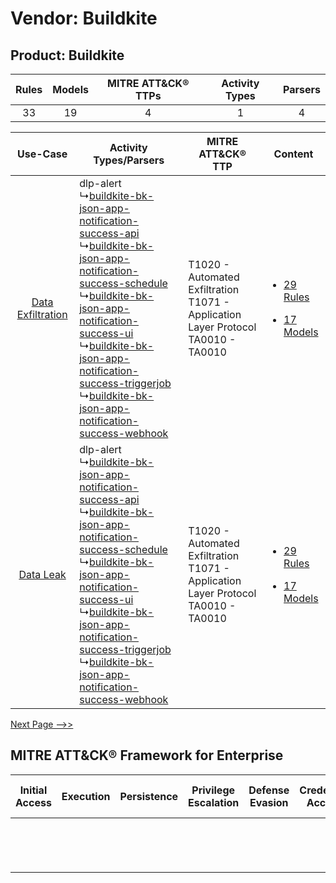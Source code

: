 Vendor: Buildkite
=================
Product: Buildkite
------------------
| Rules | Models | MITRE ATT&CK® TTPs | Activity Types | Parsers |
|:-----:|:------:|:------------------:|:--------------:|:-------:|
|  33   |   19   |         4          |       1        |    4    |

|    Use-Case    | Activity Types/Parsers    | MITRE ATT&CK® TTP    | Content    |
|:----:| ---- | ---- | ---- |
| [Data Exfiltration](../../../UseCases/uc_data_exfiltration.md) |  dlp-alert<br> ↳[buildkite-bk-json-app-notification-success-api](Ps/pC_buildkitebkjsonappnotificationsuccessapi.md)<br> ↳[buildkite-bk-json-app-notification-success-schedule](Ps/pC_buildkitebkjsonappnotificationsuccessschedule.md)<br> ↳[buildkite-bk-json-app-notification-success-ui](Ps/pC_buildkitebkjsonappnotificationsuccessui.md)<br> ↳[buildkite-bk-json-app-notification-success-triggerjob](Ps/pC_buildkitebkjsonappnotificationsuccesstriggerjob.md)<br> ↳[buildkite-bk-json-app-notification-success-webhook](Ps/pC_buildkitebkjsonappnotificationsuccesswebhook.md)<br> | T1020 - Automated Exfiltration<br>T1071 - Application Layer Protocol<br>TA0010 - TA0010<br> | [<ul><li>29 Rules</li></ul><ul><li>17 Models</li></ul>](RM/r_m_buildkite_buildkite_Data_Exfiltration.md) |
|         [Data Leak](../../../UseCases/uc_data_leak.md)         |  dlp-alert<br> ↳[buildkite-bk-json-app-notification-success-api](Ps/pC_buildkitebkjsonappnotificationsuccessapi.md)<br> ↳[buildkite-bk-json-app-notification-success-schedule](Ps/pC_buildkitebkjsonappnotificationsuccessschedule.md)<br> ↳[buildkite-bk-json-app-notification-success-ui](Ps/pC_buildkitebkjsonappnotificationsuccessui.md)<br> ↳[buildkite-bk-json-app-notification-success-triggerjob](Ps/pC_buildkitebkjsonappnotificationsuccesstriggerjob.md)<br> ↳[buildkite-bk-json-app-notification-success-webhook](Ps/pC_buildkitebkjsonappnotificationsuccesswebhook.md)<br> | T1020 - Automated Exfiltration<br>T1071 - Application Layer Protocol<br>TA0010 - TA0010<br> | [<ul><li>29 Rules</li></ul><ul><li>17 Models</li></ul>](RM/r_m_buildkite_buildkite_Data_Leak.md)         |
[Next Page -->>](2_ds_buildkite_buildkite.md)

MITRE ATT&CK® Framework for Enterprise
--------------------------------------
| Initial Access | Execution | Persistence | Privilege Escalation | Defense Evasion | Credential Access | Discovery | Lateral Movement | Collection | Command and Control                                                             | Exfiltration                                                                | Impact |
| -------------- | --------- | ----------- | -------------------- | --------------- | ----------------- | --------- | ---------------- | ---------- | ------------------------------------------------------------------------------- | --------------------------------------------------------------------------- | ------ |
|                |           |             |                      |                 |                   |           |                  |            | [Application Layer Protocol](https://attack.mitre.org/techniques/T1071)<br><br> | [Automated Exfiltration](https://attack.mitre.org/techniques/T1020)<br><br> |        |
